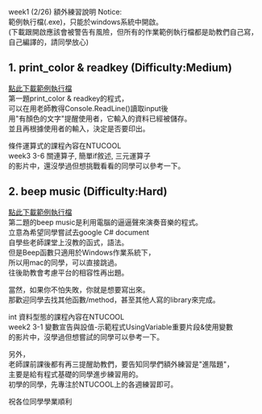 week1 (2/26) 額外練習說明
Notice:<br/>
範例執行檔(.exe)，只能於windows系統中開啟。<br/>
(下載跟開啟應該會被警告有風險，但所有的作業範例執行檔都是助教們自己寫，自己編譯的，請同學放心)<br/>

   
<h2>
   1. print_color & readkey (Difficulty:Medium)
</h2>
<p>
   <a href="https://drive.google.com/file/d/1mQQMmVnSCQWTWkBLT2FxU3hboqHWa-2a/view?usp=sharing">點此下載範例執行檔</a></br>
   第一題print_color & readkey的程式，<br/>
   可以在用老師教得Console.ReadLine()讀取input後<br/>
   用"有顏色的文字"提醒使用者，它輸入的資料已經被儲存。<br/>
   並且再根據使用者的輸入，決定是否要印出。<br/>

   條件運算式的課程內容在NTUCOOL<br/>
   week3 3-6 關連算子, 簡單if敘述, 三元運算子<br/>
   的影片中，還沒學過但想挑戰看看的同學可以參考一下。<br/>
</p>   
<h2>
2. beep music (Difficulty:Hard)<br/>
</h2>
<p>
   <a href="https://drive.google.com/file/d/1CkXl9tfTGOt_1rtBHNNdbUyz8F2d3hIC/view?usp=sharing">點此下載範例執行檔</a></br>
   第二題的beep music是利用電腦的逼逼聲來演奏音樂的程式。<br/>
   立意為希望同學嘗試去google C# document<br/>
   自學些老師課堂上沒教的函式，語法。<br/>
   但是Beep函數只適用於Windows作業系統下，<br/>
   所以用mac的同學，可以直接跳過。<br/>
   往後助教會考慮平台的相容性再出題。<br/>
   
   當然，如果你不怕失敗，你就是想要寫出來。<br/>
   那歡迎同學去找其他函數/method，甚至其他人寫的library來完成。<br/>
   
   int 資料型態的課程內容在NTUCOOL<br/>
   week2 3-1 變數宣告與設值-示範程式UsingVariable重要片段&使用變數<br/>
   的影片中，沒學過但想嘗試的同學可以參考一下。<br/>
</p>
<p>
   另外，<br/>
   老師課前課後都有再三提醒助教們，要告知同學們額外練習是"進階題"，<br/>
   主要是給有程式基礎的同學進步練習用的。<br/>
   初學的同學，先專注於NTUCOOL上的各週練習即可。<br/>
</p>
   
   祝各位同學學業順利
